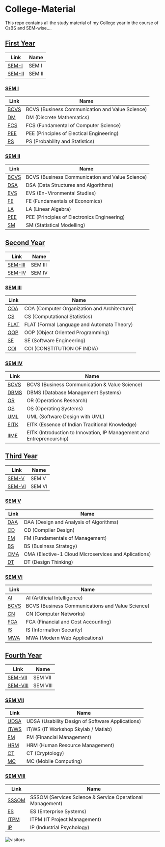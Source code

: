 # College-Material
This repo contains all the study material of my College year in the course of CsBS and SEM-wise....

## [First Year](https://github.com/vk0810-k/College-B.Tech/tree/main/First%20Year) 
Link | Name
------------ | -------------
[SEM-I](https://github.com/vk0810-k/College-B.Tech/tree/main/First%20Year/SEM%20%20I) | SEM I
[SEM-II](https://github.com/vk0810-k/College-B.Tech/tree/main/First%20Year/SEM%20II) | SEM II

 ### [SEM I](https://github.com/vk0810-k/College-B.Tech/tree/main/First%20Year/SEM%20%20I)
 Link | Name
------------ | -------------
[BCVS](https://github.com/vk0810-k/College-B.Tech/tree/main/First%20Year/SEM%20I/BCVS) | BCVS (Business Communication and Value Science)
[DM](https://github.com/vk0810-k/College-B.Tech/tree/main/First%20Year/SEM%20I/DM) | DM (Discrete Mathematics)
[FCS](https://github.com/vk0810-k/College-B.Tech/tree/main/First%20Year/SEM%20I/PCS) | FCS (Fundamental of Computer Science)
[PEE](https://github.com/vk0810-k/College-B.Tech/tree/main/First%20Year/SEM%20I/PEE) | PEE (Principles of Electical Engineering)
[PS](https://github.com/vk0810-k/College-B.Tech/tree/main/First%20Year/SEM%20I/PS) | PS (Probability and Statistics)

### [SEM II](https://github.com/vk0810-k/College-B.Tech/tree/main/First%20Year/SEM%20II)
 Link | Name
------------ | -------------
[BCVS](https://github.com/vk0810-k/College-B.Tech/tree/main/First%20Year/SEM%20II/BCVS%20(Business%20Communication%20and%20Value%20Sciences)) | BCVS (Business Communication and Value Science)
[DSA](https://github.com/vk0810-k/College-B.Tech/tree/main/First%20Year/SEM%20II/DSA%20(Data%20Structure%20%26%20Algorithm)) | DSA (Data Structures and Algorithms)
[EVS](https://github.com/vk0810-k/College-B.Tech/tree/main/First%20Year/SEM%20II/EVS%20(Environmental%20Science)) | EVS (En-Vironmental Studies)
[FE](https://github.com/vk0810-k/College-B.Tech/tree/main/First%20Year/SEM%20II/FE%20(Fundamental%20of%20Economics)) | FE (Fundamentals of Economics)
[LA](https://github.com/vk0810-k/College-B.Tech/tree/main/First%20Year/SEM%20II/LA%20(Linear%20Algebra)) | LA (Linear Algebra)
[PEE](https://github.com/vk0810-k/College-B.Tech/tree/main/First%20Year/SEM%20II/PEE%20(Priciples%20of%20Electrical%20Engineering)) | PEE (Principles of Electronics Engineering)
[SM](https://github.com/vk0810-k/College-B.Tech/tree/main/First%20Year/SEM%20II/SM%20(Statistical%20Modelling)) | SM (Statistical Modelling)


## [Second Year](https://github.com/vk0810-k/College-B.Tech/tree/main/Second%20Year) 
Link | Name
------------ | -------------
[SEM-III](https://github.com/vk0810-k/College-B.Tech/tree/main/Second%20Year/SEM%20III) | SEM III
[SEM-IV](https://github.com/vk0810-k/College-B.Tech/tree/main/Second%20Year/SEM%20IV) | SEM IV

### [SEM III](https://github.com/vk0810-k/College-B.Tech/tree/main/Second%20Year/SEM%20III)
 Link | Name
------------ | -------------
[COA](https://github.com/vk0810-k/College-B.Tech/tree/main/Second%20Year/SEM%20III/COMPUTER%20ORGANIZATION%20%26%20ARCHITECHTURE%20-%20Amrita%20Banerjee) | COA (Computer Organization and Architecture)
[CS](https://github.com/vk0810-k/College-B.Tech/tree/main/Second%20Year/SEM%20III/COMPUTATIONAL%20STATISTICS%20-%20Akash%20Nakashe) | CS (Computational Statistics)
[FLAT](https://github.com/vk0810-k/College-B.Tech/tree/main/Second%20Year/SEM%20III/FORMAL%20AUTOMATA%20AND%20AUTOMATA%20THEORY%20-%20Chandravadan%20Prajapati) | FLAT (Formal Language and Automata Theory)
[OOP](https://github.com/vk0810-k/College-B.Tech/tree/main/Second%20Year/SEM%20III/OBJECT%20ORIENTED%20PROGRAMMING%20-%20Variza%20Negi) | OOP (Object Oriented Programming)
[SE](https://github.com/vk0810-k/College-B.Tech/tree/main/Second%20Year/SEM%20III/SOFTWARE%20ENGINEERING%20-%20Chandravadan%20Prajapati) | SE (Software Engineering)
[COI](https://github.com/vk0810-k/College-B.Tech/tree/main/Second%20Year/SEM%20III/CONSTITUTION%20OF%20INDIA%20-%20Arvind%20Mathur) | COI (CONSTITUTION OF INDIA)

### [SEM IV](https://github.com/vk0810-k/College-B.Tech/tree/main/Second%20Year/SEM%20IV)
 Link | Name
------------ | -------------
[BCVS](https://github.com/vk0810-k/College-B.Tech/tree/main/Second%20Year/SEM%20IV/Business%20Communication%20and%20Value%20Science%20-%20Parikshit%20Patil) | BCVS (Business Communication & Value Science)
[DBMS](https://github.com/vk0810-k/College-B.Tech/tree/main/Second%20Year/SEM%20IV/Database%20Management%20Systems%20-%20Amrita%20Banerjee) | DBMS (Database Management Systems)
[OR](https://github.com/vk0810-k/College-B.Tech/tree/main/Second%20Year/SEM%20IV/Operations%20Research%20-%20Pravin%20Nikumbh) | OR (Operations Research)
[OS](https://github.com/vk0810-k/College-B.Tech/tree/main/Second%20Year/SEM%20IV/Operating%20Systems%20-%20Variza%20Negi) | OS (Operating Systems)
[UML](https://github.com/vk0810-k/College-B.Tech/tree/main/Second%20Year/SEM%20IV/Software%20Design%20with%20UML%20-%20Chandravadan%20Prajapati) | UML (Software Design with UML)
[EITK](https://github.com/vk0810-k/College-B.Tech/tree/main/Second%20Year/SEM%20IV/Essence%20of%20Indian%20Traditional%20Knowledge%20-%20Jay%20Acharya) | EITK (Essence of Indian Traditional Knowledge)
[IIME](https://github.com/vk0810-k/College-B.Tech/tree/main/Second%20Year/SEM%20IV/Introduction%20to%20Innovation%2C%20IP%20Management%20and%20Entrepreneurship%20-%20Arvind%20Mathur) | EITK (Introduction to Innovation, IP Management and Entrepreneurship)

## [Third Year](https://github.com/vk0810-k/College-B.Tech/tree/main/Third%20Year) 
Link | Name
------------ | -------------
[SEM-V](https://github.com/vk0810-k/College-B.Tech/tree/main/Third%20Year/SEM%20V) | SEM V
[SEM-VI](https://github.com/vk0810-k/College-B.Tech/tree/main/Third%20Year/SEM%20VI) | SEM VI

### [SEM V](https://github.com/vk0810-k/College-B.Tech/tree/main/Third%20Year/SEM%20V)
 Link | Name
------------ | -------------
[DAA](https://github.com/vk0810-k/College-B.Tech/tree/main/Third%20Year/SEM%20V/Design%20and%20Analysis%20of%20Algorithms%20-%20Pooja%20Vengulekar) | DAA (Design and Analysis of Algorithms)
[CD](https://github.com/vk0810-k/College-B.Tech/tree/main/Third%20Year/SEM%20V/Compiler%20Design%20-%20Asmita%20Marathe) | CD (Compiler Design)
[FM](https://github.com/vk0810-k/College-B.Tech/tree/main/Third%20Year/SEM%20V/Fundamentals%20of%20Managememt%20-%20Shashank%20Mehra) | FM (Fundamentals of Management)
[BS](https://github.com/vk0810-k/College-B.Tech/tree/main/Third%20Year/SEM%20V/Business%20Strategy%20-%20Keshab%20Nandy) | BS (Business Strategy)
[CMA](https://github.com/vk0810-k/College-B.Tech/tree/main/Third%20Year/SEM%20V/Cloud%20Microservices%20and%20Aplications%20-%20Pankaj%20Kunekar) | CMA (Elective-1 Cloud Microservices and Aplications)
[DT](https://github.com/vk0810-k/College-B.Tech/tree/main/Third%20Year/SEM%20V/Design%20Thinking%20-%20Nitin%20Varade) | DT (Design Thinking)

### [SEM VI](https://github.com/vk0810-k/College-B.Tech/tree/main/Third%20Year/SEM%20VI)
 Link | Name
------------ | -------------
[AI](https://github.com/vk0810-k/College-B.Tech/tree/main/Third%20Year/SEM%20VI/Artificial%20Intelligence%20-%20Ashish%20Patel) | AI (Artificial Intelligence)
[BCVS](https://github.com/vk0810-k/College-B.Tech/tree/main/Third%20Year/SEM%20VI/Business%20Communications%20and%20Value%20Science%20-%20Poonam%20Hans) | BCVS (Business Communications and Value Science)
[CN](https://github.com/vk0810-k/College-B.Tech/tree/main/Third%20Year/SEM%20VI/Computer%20Networks%20-%20Amrita%20Banerjee) | CN (Computer Networks)
[FCA](https://github.com/vk0810-k/College-B.Tech/tree/main/Third%20Year/SEM%20VI/Financial%20and%20Cost%20Accounting%20-%20Jasmin%20Bid) | FCA (Financial and Cost Accounting)
[IS](https://github.com/vk0810-k/College-B.Tech/tree/main/Third%20Year/SEM%20VI/Information%20Security%20-%20Pranita%20Binnar) | IS (Information Security)
[MWA](https://github.com/vk0810-k/College-B.Tech/tree/main/Third%20Year/SEM%20VI/Modern%20Web%20Applications%20-%20Ashish%20Patel) | MWA (Modern Web Applications)

## [Fourth Year](https://github.com/vk0810-k/College-B.Tech/tree/main/Fourth%20Year) 
Link | Name
------------ | -------------
[SEM-VII](https://github.com/vk0810-k/College-B.Tech/tree/main/Third%20Year/SEM%20VII) | SEM VII
[SEM-VIII](https://github.com/vk0810-k/College-B.Tech/tree/main/Third%20Year/SEM%20VIII) | SEM VIII

### [SEM VII](https://github.com/vk0810-k/College-B.Tech/tree/main/Fourth%20Year/SEM%20VII)
 Link | Name
------------ | -------------
[UDSA](https://github.com/vk0810-k/College-B.Tech/tree/main/Fourth%20Year/SEM%20VII/Usability%20Design%20of%20Software%20Applications%20-%20Dr.%20Archana%20Gulati) | UDSA (Usability Design of Software Applications)
[IT/WS](https://github.com/vk0810-k/College-B.Tech/tree/main/Fourth%20Year/SEM%20VII/IT%20Workshop%20Skylab%20Matlab%20-%20Prof.%20Swati%20Rastogi) | IT/WS (IT Workshop Skylab / Matlab)
[FM](https://github.com/vk0810-k/College-B.Tech/tree/main/Fourth%20Year/SEM%20VII/Financial%20Management%20-%20Prof.%20Jasmin%20Bid) | FM (Financial Management)
[HRM](https://github.com/vk0810-k/College-B.Tech/tree/main/Fourth%20Year/SEM%20VII/Human%20Resource%20Management%20%20-%20Dr.%20Vibhav%20Singh) | HRM (Human Resource Management)
[CT](https://github.com/vk0810-k/College-B.Tech/tree/main/Fourth%20Year/SEM%20VII/Cryptology%20-%20%20Sarika%20Bansal) | CT (Cryptology)
[MC](https://github.com/vk0810-k/College-B.Tech/tree/main/Fourth%20Year/SEM%20VII/Mobile%20Computing%20-%20Prof.%20Preeti%20Godabole) | MC (Mobile Computing) 

### [SEM VIII](https://github.com/vk0810-k/College-B.Tech/tree/main/Fourth%20Year/SEM%20VIII)
 Link | Name
------------ | -------------
[SSSOM](https://github.com/vk0810-k/College-B.Tech/tree/main/Fourth%20Year/SEM%20VIII/Services%20Science%20%26%20Service%20Operational%20Management%20-%20Prof.%20Anurag%20Nigam) | SSSOM (Services Science & Service Operational Management)
[ES](https://github.com/vk0810-k/College-B.Tech/tree/main/Fourth%20Year/SEM%20VIII/Enterprise%20Systems%20-%20Prof.%20Simran%20Sherifani) | ES (Enterprise Systems)
[ITPM](https://github.com/vk0810-k/College-B.Tech/tree/main/Fourth%20Year/SEM%20VIII/IT%20Project%20Management%20-%20Prof.%20Asha%20Rawat) | ITPM (IT Project Management)
[IP](https://github.com/vk0810-k/College-B.Tech/tree/main/Fourth%20Year/SEM%20VIII/Industrial%20Psychology%20-%20Prof.%20Simran%20Sherifani) | IP (Industrial Psychology)



![visitors](https://visitor-badge.laobi.icu/badge?page_id=vk0810-k)
